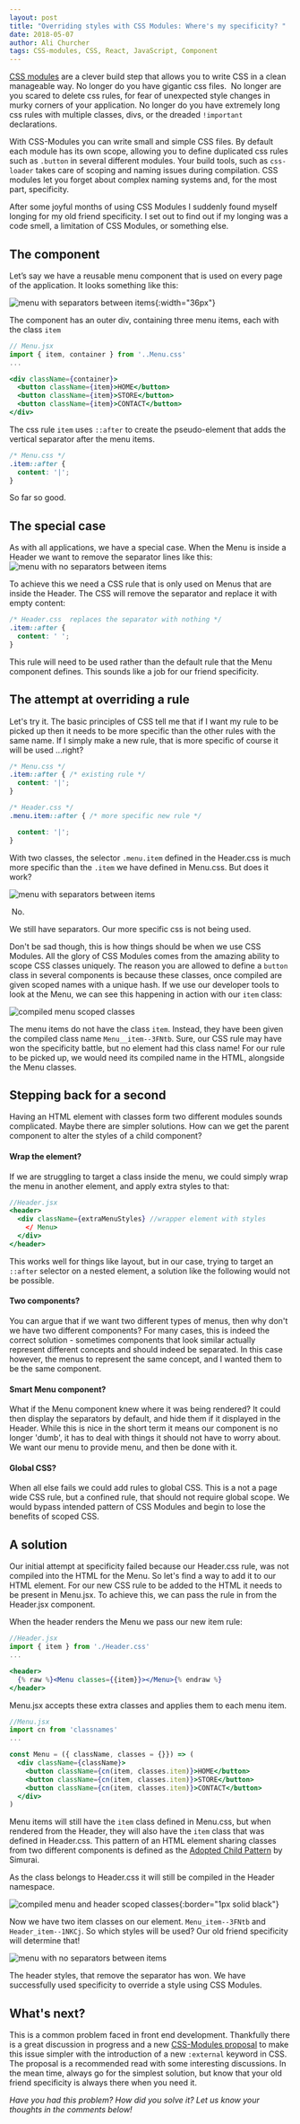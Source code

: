 ```yaml
---
layout: post
title: "Overriding styles with CSS Modules: Where's my specificity? "
date: 2018-05-07
author: Ali Churcher
tags: CSS-modules, CSS, React, JavaScript, Component
---
```


[CSS modules](https://github.com/css-modules/css-modules) are a clever build step that allows you to write CSS in a clean manageable way.
No longer do you have gigantic css files. 
No longer are you scared to delete css rules, for fear of unexpected style changes in murky corners of your application. No longer do you have extremely long css rules with multiple classes, divs, or the dreaded `!important` declarations.

With CSS-Modules you can write small and simple CSS files. By default each module has its own scope, allowing you to define duplicated css rules such as `.button` in several different modules. Your build tools, such as `css-loader` takes care of scoping and naming issues during compilation. CSS modules let you forget about complex naming systems and, for the most part, specificity.


After some joyful months of using CSS Modules I suddenly found myself longing for my old friend specificity. I set out to find out if my longing was a code smell, a limitation of CSS Modules, or something else.

## The component

Let’s say we have a reusable menu component that is used on every page of the application. It looks something like this:

![menu with separators between items](/images/posts/overriding-styles-with-CSS-modules/menu-separated.png){:width="36px"}

The component has an outer div, containing three menu items, each with the class `item`
```jsx
// Menu.jsx
import { item, container } from '..Menu.css'
...

<div className={container}>
  <button className={item}>HOME</button>
  <button className={item}>STORE</button>
  <button className={item}>CONTACT</button>
</div>
```
The css rule `item` uses `::after` to create the pseudo-element that adds the vertical separator after the menu items.
```css
/* Menu.css */
.item::after {
  content: '|';
}
```
So far so good.
## The special case

As with all applications, we have a special case. When the Menu is inside a Header we want to remove the separator lines like this:
 
![menu with no separators between items](/images/posts/overriding-styles-with-CSS-modules/menu-not-separated.png)

To achieve this we need a CSS rule that is only used on Menus that are inside the Header.
The CSS will remove the separator and replace it with empty content:
```css
/* Header.css  replaces the separator with nothing */
.item::after {
  content: ' ';
}
```
This rule will need to be used rather than the default rule that the Menu component defines. This sounds like a job for our friend specificity.


## The attempt at overriding a rule

Let's try it. The basic principles of CSS tell me that if I want my rule to be picked up then it needs to be more specific than the other rules with the same name. If I simply make a new rule, that is more specific of course it will be used  ...right?

```css
/* Menu.css */
.item::after { /* existing rule */
  content: '|';
}
```
```css
/* Header.css */
.menu.item::after { /* more specific new rule */

  content: '|';
}
```
With two classes, the selector `.menu.item` defined in the Header.css is much more specific than the `.item` we have defined in Menu.css. But does it work?


![menu with separators between items](/images/posts/overriding-styles-with-CSS-modules/menu-separated.png)


 No.


We still have separators. Our more specific css is not being used.


Don't be sad though, this is how things should be when we use CSS Modules. All the glory of CSS Modules comes from the amazing ability to scope CSS classes uniquely. The reason you are allowed to define a `button` class in several components is because these classes, once compiled are given scoped names with a unique hash. If we use our developer tools to look at
the Menu, we can see this happening in action with our `item` class:


![compiled menu scoped classes](/images/posts/overriding-styles-with-CSS-modules/compiled-menu-classes.png)


The menu items do not have the class `item`. Instead, they have been given the compiled class name `Menu__item--3FNtb`. Sure, our CSS rule may have won the specificity battle, but no element had this class name!
For our rule to be picked up, we would need its compiled name in the HTML, alongside the Menu classes.


## Stepping back for a second
Having an HTML element with classes form two different modules sounds complicated. Maybe there are simpler solutions.
How can we get the parent component to alter the styles of a child component?

#### Wrap the element?
If we are struggling to target a class inside the menu, we could simply wrap the menu in another element, and apply extra styles to that:
```jsx
//Header.jsx
<header>
  <div className={extraMenuStyles} //wrapper element with styles
    </ Menu>
  </div>
</header>
```
This works well for things like layout, but in our case, trying to target an `::after` selector on a nested element, a solution like the following would not be possible.

#### Two components?
You can argue that if we want two different types of menus, then why don't we have two different components? For many cases, this is indeed the correct solution - sometimes components that look similar
actually represent different concepts and should indeed be separated.
In this case however, the menus to represent the same concept, and I wanted them to be the same component.

#### Smart Menu component?
What if the Menu component knew where it was being rendered? It could then display the separators by default, and hide them if it displayed in the Header. While this is nice in the short term it means our
component is no longer 'dumb', it has to deal with things it should not have to worry about. We want our menu to provide  menu, and then be done with it.

#### Global CSS?
 When all else fails we could add rules to global CSS. This is a not a page wide CSS rule, but a confined rule, that should not require global scope. We would bypass intended pattern of CSS Modules and begin to lose the benefits of scoped CSS.

## A solution
Our initial attempt at specificity failed because our Header.css rule, was not compiled into the HTML for the Menu. So let's find a way to add it to our HTML element. For our new CSS rule to be added to the HTML it needs to be present in Menu.jsx. To achieve this, we can pass the rule in from the Header.jsx component.

When the header renders the Menu we pass our new item rule:
```jsx
//Header.jsx
import { item } from './Header.css'
...

<header>
  {% raw %}<Menu classes={{item}}></Menu>{% endraw %}
</header>
```
Menu.jsx accepts these extra classes and applies them to each menu item.
```jsx
//Menu.jsx
import cn from 'classnames'
...

const Menu = ({ className, classes = {}}) => (
  <div className={className}>
    <button className={cn(item, classes.item)}>HOME</button>
    <button className={cn(item, classes.item)}>STORE</button>
    <button className={cn(item, classes.item)}>CONTACT</button>
  </div>
)
```

Menu items will still have the `item` class defined in Menu.css,
but when rendered from the Header, they will also have the `item` class that was defined in Header.css.
 This pattern of an HTML element sharing classes from two different components is defined as the [Adopted Child Pattern](http://simurai.com/blog/2015/05/11/nesting-components) by Simurai.

As the class belongs to Header.css it will still be compiled in the Header namespace.




![compiled menu and header scoped classes](/images/posts/overriding-styles-with-CSS-modules/compiled-with-header-classes.46.20.png){:border="1px solid black"}




Now we have two item classes on our element.  `Menu_item--3FNtb` and `Header_item--1NKCj`. So which styles will be used? Our old friend specificity will determine that!

![menu with no separators between items](/images/posts/overriding-styles-with-CSS-modules/menu-not-separated.png)

The header styles, that remove the separator has won.
We have successfully used specificity to override a style using CSS Modules.


## What's next?
This is a common problem faced in front end development. Thankfully there is a great discussion in progress and a new [CSS-Modules proposal](https://github.com/css-modules/css-modules/issues/147) to make this issue simpler with the introduction of a new `:external` keyword in CSS. The proposal is a recommended read with some interesting discussions. In the mean time, always go for the simplest solution, but know that your old friend specificity is always there when you need it.


_Have you had this problem? How did you solve it? Let us know your thoughts in the comments below!_
